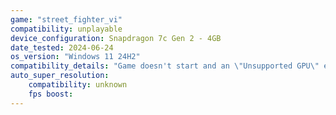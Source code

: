 ```yaml
---
game: "street_fighter_vi"
compatibility: unplayable
device_configuration: Snapdragon 7c Gen 2 - 4GB
date_tested: 2024-06-24
os_version: "Windows 11 24H2"
compatibility_details: "Game doesn't start and an \"Unsupported GPU\" error appears"
auto_super_resolution:
    compatibility: unknown
    fps boost: 
---
```

